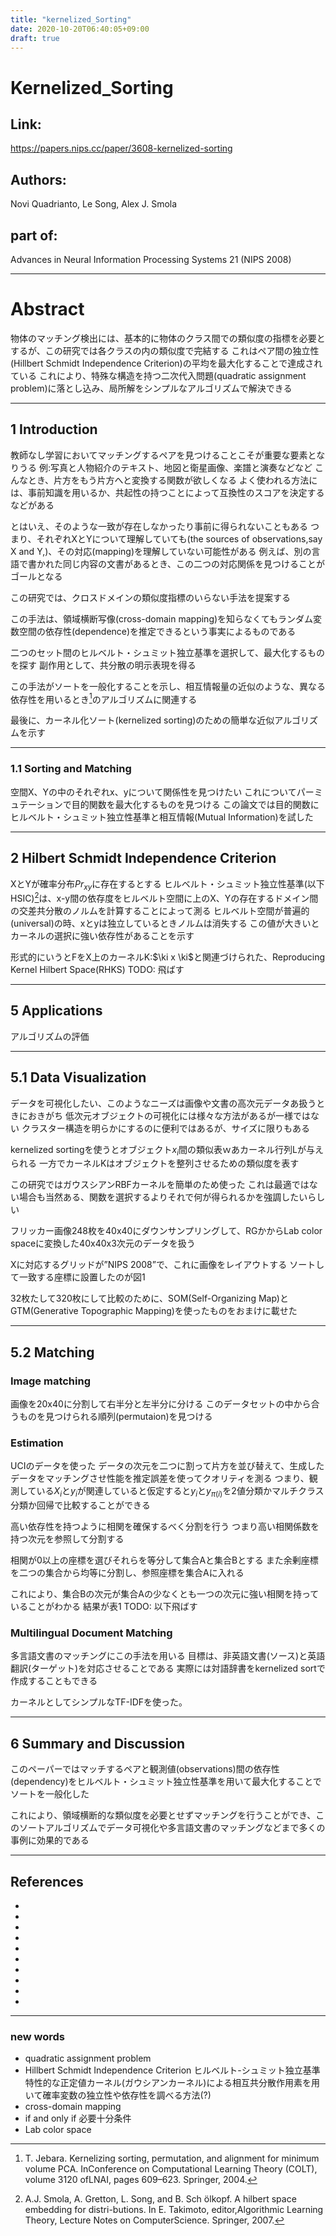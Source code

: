 ```yaml
---
title: "kernelized_Sorting"
date: 2020-10-20T06:40:05+09:00
draft: true
---
```



# Kernelized_Sorting
## Link:
https://papers.nips.cc/paper/3608-kernelized-sorting
## Authors:
Novi Quadrianto, Le Song, Alex J. Smola
## part of:
Advances in Neural Information Processing Systems 21 (NIPS 2008)
<!-- ## 投稿日付 -->

---

# Abstract
物体のマッチング検出には、基本的に物体のクラス間での類似度の指標を必要とするが、この研究では各クラスの内の類似度で完結する
これはペア間の独立性(Hillbert Schmidt Independence Criterion)の平均を最大化することで達成されている
これにより、特殊な構造を持つ二次代入問題(quadratic assignment problem)に落とし込み、局所解をシンプルなアルゴリズムで解決できる

---

## 1 Introduction
教師なし学習においてマッチングするペアを見つけることこそが重要な要素となりうる
例:写真と人物紹介のテキスト、地図と衛星画像、楽譜と演奏などなど
こんなとき、片方をもう片方へと変換する関数が欲しくなる
よく使われる方法には、事前知識を用いるか、共起性の持つことによって互換性のスコアを決定するなどがある

とはいえ、そのような一致が存在しなかったり事前に得られないこともある
つまり、それぞれXとYについて理解していても(the sources of observations,say X and Y,)、その対応(mapping)を理解していない可能性がある
例えば、別の言語で書かれた同じ内容の文書があるとき、この二つの対応関係を見つけることがゴールとなる

この研究では、クロスドメインの類似度指標のいらない手法を提案する

この手法は、領域横断写像(cross-domain mapping)を知らなくてもランダム変数空間の依存性(dependence)を推定できるという事実によるものである

二つのセット間のヒルベルト・シュミット独立基準を選択して、最大化するものを探す
副作用として、共分散の明示表現を得る

この手法がソートを一般化することを示し、相互情報量の近似のような、異なる依存性を用いるとき[^1]のアルゴリズムに関連する

最後に、カーネル化ソート(kernelized sorting)のための簡単な近似アルゴリズムを示す

---

### 1.1 Sorting and Matching
空間X、Yの中のそれぞれx、yについて関係性を見つけたい
これについてパーミュテーションで目的関数を最大化するものを見つける
この論文では目的関数にヒルベルト・シュミット独立性基準と相互情報(Mutual Information)を試した

---

## 2 Hilbert Schmidt Independence Criterion
XとYが確率分布$Pr_{xy}$に存在するとする
ヒルベルト・シュミット独立性基準(以下HSIC)[^2]は、x-y間の依存度をヒルベルト空間に上のX、Yの存在するドメイン間の交差共分散のノルムを計算することによって測る
ヒルベルト空間が普遍的(universal)の時、xとyは独立しているときノルムは消失する
この値が大きいとカーネルの選択に強い依存性があることを示す

形式的にいうとFをX上のカーネルK:$\ki x \ki$と関連づけられた、Reproducing Kernel Hilbert Space(RHKS)
TODO: 飛ばす

---

## 5 Applications
アルゴリズムの評価

---

## 5.1 Data Visualization
データを可視化したい、このようなニーズは画像や文書の高次元データあ扱うときにおきがち
低次元オブジェクトの可視化には様々な方法があるが一様ではない
クラスター構造を明らかにするのに便利ではあるが、サイズに限りもある

kernelized sortingを使うとオブジェクト$x_i$間の類似表ｗあカーネル行列Lが与えられる
一方でカーネルKはオブジェクトを整列させるための類似度を表す

この研究ではガウスシアンRBFカーネルを簡単のため使った
これは最適ではない場合も当然ある、関数を選択するよりそれで何が得られるかを強調したいらしい

フリッカー画像248枚を40x40にダウンサンプリングして、RGかからLab color spaceに変換した40x40x3次元のデータを扱う

Xに対応するグリッドが”NIPS 2008”で、これに画像をレイアウトする
ソートして一致する座標に設置したのが図1

32枚たして320枚にして比較のために、SOM(Self-Organizing Map)とGTM(Generative Topographic Mapping)を使ったものをおまけに載せた

---

## 5.2 Matching
### Image matching
画像を20x40に分割して右半分と左半分に分ける
このデータセットの中から合うものを見つけられる順列(permutaion)を見つける

### Estimation
UCIのデータを使った
データの次元を二つに割って片方を並び替えて、生成したデータをマッチングさせ性能を推定誤差を使ってクオリティを測る
つまり、観測している$X_i$と$y_i$が関連していると仮定すると$y_i$と$y_{\pi(i)}$を2値分類かマルチクラス分類か回帰で比較することができる

高い依存性を持つように相関を確保するべく分割を行う
つまり高い相関係数を持つ次元を参照して分割する

相関が0以上の座標を選びそれらを等分して集合Aと集合Bとする
また余剰座標を二つの集合から均等に分割し、参照座標を集合Aに入れる

これにより、集合Bの次元が集合Aの少なくとも一つの次元に強い相関を持っていることがわかる
結果が表1
TODO: 以下飛ばす

### Multilingual Document Matching
多言語文書のマッチングにこの手法を用いる
目標は、非英語文書(ソース)と英語翻訳(ターゲット)を対応させることである
実際には対語辞書をkernelized sortで作成することもできる

カーネルとしてシンプルなTF-IDFを使った。

---

## 6 Summary and Discussion
このペーパーではマッチするペアと観測値(observations)間の依存性(dependency)をヒルベルト・シュミット独立性基準を用いて最大化することでソートを一般化した

これにより、領域横断的な類似度を必要とせずマッチングを行うことができ、このソートアルゴリズムでデータ可視化や多言語文書のマッチングなどまで多くの事例に効果的である

---

## References
- [^1]: T. Jebara.   Kernelizing sorting,  permutation,  and alignment for minimum volume PCA.   InConference on Computational Learning Theory (COLT), volume 3120 ofLNAI, pages 609–623. Springer, 2004.
- [^2]: A.J. Smola,  A. Gretton,  L. Song,  and B. Sch ̈olkopf.   A hilbert space embedding for distri-butions.   In E. Takimoto, editor,Algorithmic Learning Theory, Lecture Notes on ComputerScience. Springer, 2007.
- [^3]: K. Fukumizu, F. R. Bach, and M. I. Jordan.  Dimensionality reduction for supervised learningwith reproducing kernel Hilbert spaces.J. Mach. Learn. Res., 5:73–99, 2004.
- [^4]: T. Pham Dinh and L. Hoai An.   A D.C. optimization algorithm for solving the trust-regionsubproblem.SIAM Journal on Optimization, 8(2):476–505, 1988.
- [^5]: A.L. Yuille and A. Rangarajan. The concave-convex procedure.Neural Computation, 15:915–936, 2003.
- [^6]: R. Jonker and A. Volgenant. A shortest augmenting path algorithm for dense and sparse linearassignment problems.Computing, 38:325–340, 1987.
- [^7]: T. Cour, P. Srinivasan, and J. Shi.  Balanced graph matching.  In B. Sch ̈olkopf, J. Platt, andT. Hofmann, editors,Advances in Neural Information Processing Systems 19, pages 313–320.MIT Press, December 2006.
- [^8]: W.  Gander,  G.H.  Golub,  and  U.  von  Matt.   A  constrained  eigenvalue  problem.   InLinearAlgebra Appl. 114-115, pages 815–839, 1989.
- [^9]: P. Koehn. Europarl: A parallel corpus for statistical machine translation. InMachine Transla-tion Summit X, pages 79–86, 2005.
- [^10]: W. A. Gale and K. W. Church.   A program for aligning sentences in bilingual corpora.   InMeeting of the Association for Computational Linguistics, pages 177–184, 1991

---

### new words
- quadratic assignment problem
- Hillbert Schmidt Independence Criterion
  ヒルベルト-シュミット独立基準
  特性的な正定値カーネル(ガウシアンカーネル)による相互共分散作用素を用いて確率変数の独立性や依存性を調べる方法(?)
- cross-domain mapping
- if and only if
  必要十分条件
- Lab color space
